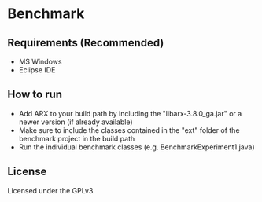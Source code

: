 Benchmark
====

Requirements (Recommended)
------
- MS Windows
- Eclipse IDE

How to run
------
- Add ARX to your build path by including the "libarx-3.8.0_ga.jar" or a newer version (if already available)
- Make sure to include the classes contained in the "ext" folder of the benchmark project in the build path
- Run the individual benchmark classes (e.g. BenchmarkExperiment1.java)


License
------
Licensed under the GPLv3.
